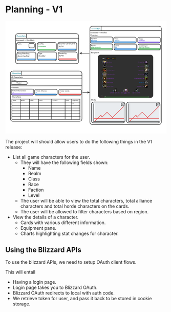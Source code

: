 # Planning - V1

![Wireframes](./assets/v1.png)

The project will should allow users to do the following things in the V1 release:

- List all game characters for the user.
    - They will have the following fields shown:
        - Name
        - Realm
        - Class
        - Race
        - Faction
        - Level
    - The user will be able to view the total characters, total alliance characters and total horde characters on the cards.
    - The user will be allowed to filter characters based on region.
- View the details of a character.
    - Cards with various different information.
    - Equipment pane.
    - Charts highlighting stat changes for character.

## Using the Blizzard APIs

To use the blizzard APIs, we need to setup OAuth client flows.

This will entail

- Having a login page.
- Login page takes you to Blizzard OAuth.
- Blizzard OAuth redirects to local with auth code.
- We retrieve token for user, and pass it back to be stored in cookie storage.
